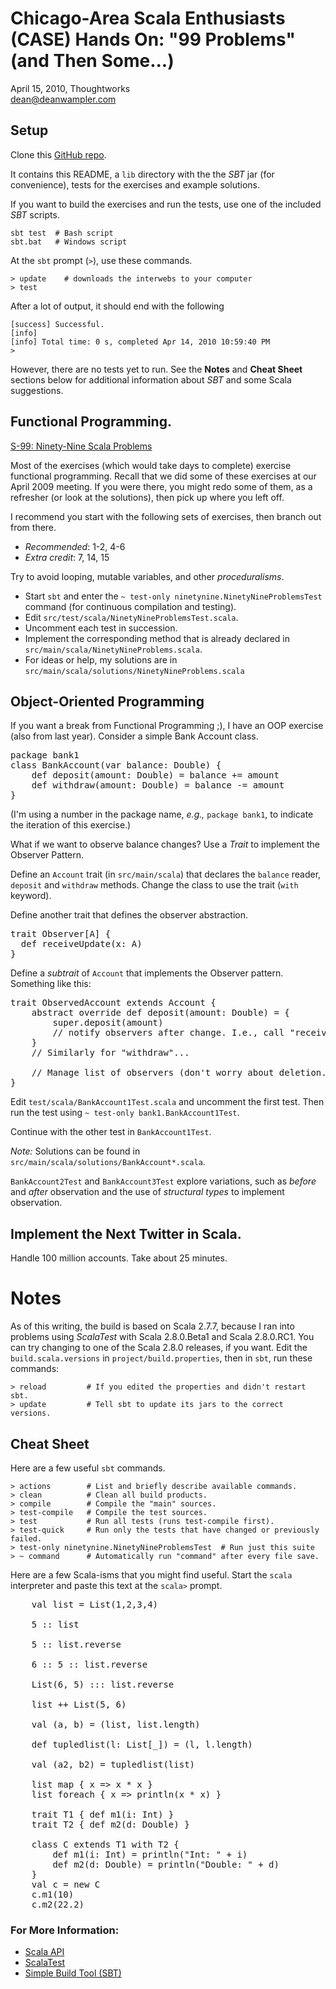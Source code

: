 # Chicago-Area Scala Enthusiasts (CASE) Hands On: "99 Problems" (and Then Some...)

April 15, 2010, Thoughtworks<br/>
[dean@deanwampler.com](mailto:dean@deanwampler.com)

## Setup

Clone this [GitHub repo](http://github.com/chicagoscala/beginning-exercises). 

It contains this README, a `lib` directory with the the _SBT_ jar (for convenience), tests for the exercises and example solutions.

If you want to build the exercises and run the tests, use one of the included _SBT_ scripts.

    sbt test  # Bash script
    sbt.bat   # Windows script
    
At the `sbt` prompt (`>`), use these commands.

    > update    # downloads the interwebs to your computer
    > test
    
After a lot of output, it should end with the following

    [success] Successful.
    [info] 
    [info] Total time: 0 s, completed Apr 14, 2010 10:59:40 PM
    >

However, there are no tests yet to run. See the **Notes** and **Cheat Sheet** sections below for additional information about *SBT* and some Scala suggestions.


## Functional Programming.

[S-99: Ninety-Nine Scala Problems](http://aperiodic.net/phil/scala/s-99/)

Most of the exercises (which would take days to complete) exercise functional programming. Recall that we did some of these exercises at our April 2009 meeting. If you were there, you might redo some of them, as a refresher (or look at the solutions), then pick up where you left off.

I recommend you start with the following sets of exercises, then branch out from there.

* *Recommended*: 1-2, 4-6
* *Extra credit*: 7, 14, 15

Try to avoid looping, mutable variables, and other *proceduralisms*. 

* Start `sbt` and enter the `~ test-only ninetynine.NinetyNineProblemsTest` command (for continuous compilation and testing).
* Edit `src/test/scala/NinetyNineProblemsTest.scala`.
* Uncomment each test in succession.
* Implement the corresponding method that is already declared in `src/main/scala/NinetyNineProblems.scala`.
* For ideas or help, my solutions are in `src/main/scala/solutions/NinetyNineProblems.scala`

## Object-Oriented Programming

If you want a break from Functional Programming ;), I have an OOP exercise (also from last year). Consider a simple Bank Account class.

<pre class="brush: scala;">
package bank1
class BankAccount(var balance: Double) {
	def deposit(amount: Double) = balance += amount
	def withdraw(amount: Double) = balance -= amount
}
</pre>

(I'm using a number in the package name, *e.g.,* `package bank1`, to indicate the iteration of this exercise.) 

What if we want to observe balance changes? Use a _Trait_ to implement the Observer Pattern.

Define an `Account` trait (in `src/main/scala`) that declares the `balance` reader, `deposit` and `withdraw` methods. Change the class to use the trait (`with` keyword).

Define another trait that defines the observer abstraction.

<pre class="brush: scala;">
trait Observer[A] {
  def receiveUpdate(x: A)
}
</pre>

Define a _subtrait_ of `Account` that implements the Observer pattern. Something like this:

<pre class="brush: scala;">
trait ObservedAccount extends Account {
	abstract override def deposit(amount: Double) = {
		super.deposit(amount)
		// notify observers after change. I.e., call "receiveUpdate" on each.
	}
	// Similarly for "withdraw"...
	
	// Manage list of observers (don't worry about deletion...)
}
</pre>

Edit `test/scala/BankAccount1Test.scala` and uncomment the first test. Then run the test using `~ test-only bank1.BankAccount1Test`.

Continue with the other test in `BankAccount1Test`.  

*Note:* Solutions can be found in `src/main/scala/solutions/BankAccount*.scala`.

`BankAccount2Test` and `BankAccount3Test` explore variations, such as *before* and *after* observation and the use of *structural types* to implement observation.

## Implement the Next Twitter in Scala. ##

Handle 100 million accounts. Take about 25 minutes.


# Notes #

As of this writing, the build is based on Scala 2.7.7, because I ran into problems using _ScalaTest_ with Scala 2.8.0.Beta1 and Scala 2.8.0.RC1. You can try changing to one of the Scala 2.8.0 releases, if you want. Edit the `build.scala.versions` in `project/build.properties`, then in `sbt`, run these commands:

    > reload         # If you edited the properties and didn't restart sbt.
    > update         # Tell sbt to update its jars to the correct versions.

## Cheat Sheet

Here are a few useful `sbt` commands.

    > actions        # List and briefly describe available commands.
    > clean          # Clean all build products.
    > compile        # Compile the "main" sources.
    > test-compile   # Compile the test sources.
    > test           # Run all tests (runs test-compile first).
    > test-quick     # Run only the tests that have changed or previously failed.
    > test-only ninetynine.NinetyNineProblemsTest  # Run just this suite
    > ~ command      # Automatically run "command" after every file save.
  
Here are a few Scala-isms that you might find useful. Start the `scala` interpreter and paste this text at the `scala>` prompt.

<pre class="brush: scala;">
	val list = List(1,2,3,4)
	
	5 :: list
	
	5 :: list.reverse
	
	6 :: 5 :: list.reverse
	
	List(6, 5) ::: list.reverse
	
	list ++ List(5, 6)
	
	val (a, b) = (list, list.length)
		
	def tupledlist(l: List[_]) = (l, l.length)
	
	val (a2, b2) = tupledlist(list)
	
	list map { x => x * x }
	list foreach { x => println(x * x) }
	
	trait T1 { def m1(i: Int) }
	trait T2 { def m2(d: Double) }
	
	class C extends T1 with T2 { 
		def m1(i: Int) = println("Int: " + i) 
		def m2(d: Double) = println("Double: " + d) 
	}
	val c = new C
	c.m1(10)
	c.m2(22.2)
</pre>

### For More Information:

* [Scala API](http://www.scala-lang.org/archives/downloads/distrib/files/nightly/docs/library/index.html) 
* [ScalaTest](http://www.scalatest.org/scaladoc/doc-1.0/)
* [Simple Build Tool (SBT)](http://code.google.com/p/simple-build-tool/)
